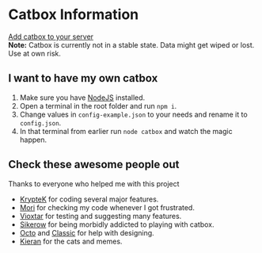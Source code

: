 # Catbox Information

[Add catbox to your server](https://discordapp.com/oauth2/authorize?client_id=538350337803812885&permissions=8&scope=bot)  
**Note:** Catbox is currently not in a stable state. Data might get wiped or lost. Use at own risk.

## I want to have my own catbox

1. Make sure you have [NodeJS](https://nodejs.org/en/download/) installed.
2. Open a terminal in the root folder and run `npm i`.
3. Change values in `config-example.json` to your needs and rename it to `config.json`.
4. In that terminal from earlier run `node catbox` and watch the magic happen.

## Check these awesome people out

Thanks to everyone who helped me with this project

- [KrypteK](https://github.com/KrispyteK) for coding several major features.
- [Mori](https://github.com/ElusiveMori) for checking my code whenever I got frustrated.
- [Vioxtar](https://github.com/Vioxtar) for testing and suggesting many features.
- [Sikerow](https://github.com/Sikerow) for being morbidly addicted to playing with catbox.
- [Octo](https://github.com/OctothorpeObelus) and [Classic](https://github.com/BartNixon) for help with designing.
- [Kieran](https://github.com/andyz1) for the cats and memes.
